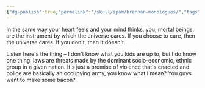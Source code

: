 ```yaml
---
{"dg-publish":true,"permalink":"/skull/spam/brennan-monologues/","tags":["Tagless"],"noteIcon":""}
---
```


In the same way your heart feels and your mind thinks, you, mortal beings, are the instrument by which the universe cares. If you choose to care, then the universe cares. If you don't, then it doesn't.

Listen here's the thing – I don't know what you kids are up to, but I do know one thing: laws are threats made by the dominant socio-economic, ethnic group in a given nation. It's just a promise of violence that's enacted and police are basically an occupying army, you know what I mean? You guys want to make some bacon?

